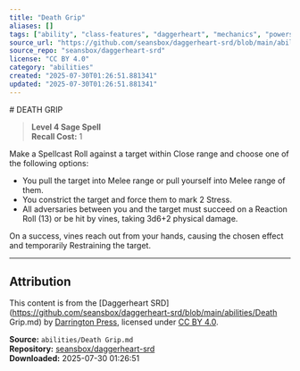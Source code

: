 ```yaml
---
title: "Death Grip"
aliases: []
tags: ["ability", "class-features", "daggerheart", "mechanics", "powers", "reference", "srd", "ttrpg"]
source_url: "https://github.com/seansbox/daggerheart-srd/blob/main/abilities/Death Grip.md"
source_repo: "seansbox/daggerheart-srd"
license: "CC BY 4.0"
category: "abilities"
created: "2025-07-30T01:26:51.881341"
updated: "2025-07-30T01:26:51.881341"
---
```


﻿# DEATH GRIP

> **Level 4 Sage Spell**  
> **Recall Cost:** 1

Make a Spellcast Roll against a target within Close range and choose one of the following options:

- You pull the target into Melee range or pull yourself into Melee range of them.
- You constrict the target and force them to mark 2 Stress.
- All adversaries between you and the target must succeed on a Reaction Roll (13) or be hit by vines, taking 3d6+2 physical damage.

On a success, vines reach out from your hands, causing the chosen effect and temporarily Restraining the target.

---

## Attribution

This content is from the [Daggerheart SRD](https://github.com/seansbox/daggerheart-srd/blob/main/abilities/Death Grip.md) by [Darrington Press](https://darringtonpress.com/), licensed under [CC BY 4.0](https://creativecommons.org/licenses/by/4.0/).

**Source:** `abilities/Death Grip.md`  
**Repository:** [seansbox/daggerheart-srd](https://github.com/seansbox/daggerheart-srd)  
**Downloaded:** 2025-07-30 01:26:51

